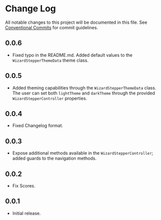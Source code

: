 # Change Log

All notable changes to this project will be documented in this file.
See [Conventional Commits](https://conventionalcommits.org) for commit guidelines.

## 0.0.6

- Fixed typo in the README.md. Added default values to the ```WizardStepperThemeData``` theme class.

## 0.0.5

- Added theming capabilities through the ```WizardStepperThemeData``` class. The user can set both ```lightTheme``` and ```darkTheme``` through the provided ```WizardStepperController``` properties.

## 0.0.4

- Fixed Changelog format.

## 0.0.3

- Expose additional methods available in the ```WizardStepperController```; added guards to the navigation methods.

## 0.0.2

- Fix Scores.

## 0.0.1

- Initial release.
